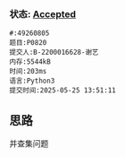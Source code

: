 ### 状态: [Accepted](http://dsbpython.openjudge.cn/dspythonbook/solution/49260805)
```
#:49260805
题目:P0820
提交人:B-2200016628-谢艺
内存:5544kB
时间:203ms
语言:Python3
提交时间:2025-05-25 13:51:11
```
## 思路
并查集问题
